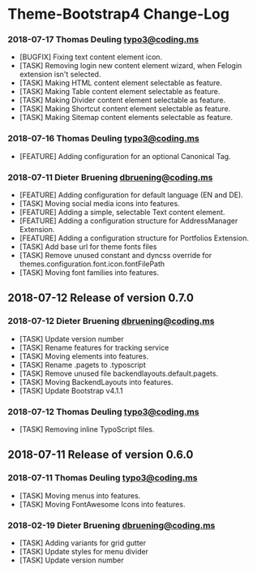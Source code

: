 # Theme-Bootstrap4 Change-Log


### 2018-07-17  Thomas Deuling  <typo3@coding.ms>

*   [BUGFIX] Fixing text content element icon.
*   [TASK] Removing login new content element wizard, when Felogin extension isn't selected.
*   [TASK] Making HTML content element selectable as feature.
*   [TASK] Making Table content element selectable as feature.
*   [TASK] Making Divider content element selectable as feature.
*   [TASK] Making Shortcut content element selectable as feature.
*   [TASK] Making Sitemap content elements selectable as feature.


### 2018-07-16  Thomas Deuling  <typo3@coding.ms>

*   [FEATURE] Adding configuration for an optional Canonical Tag.


### 2018-07-11  Dieter Bruening <dbruening@coding.ms>

*   [FEATURE] Adding configuration for default language (EN and DE).
*   [TASK] Moving social media icons into features.
*   [FEATURE] Adding a simple, selectable Text content element.
*   [FEATURE] Adding a configuration structure for AddressManager Extension.
*   [FEATURE] Adding a configuration structure for Portfolios Extension.
*   [TASK] Add base url for theme fonts files
*   [TASK] Remove unused constant and dyncss override for themes.configuration.font.icon.fontFilePath
*   [TASK] Moving font families into features.



## 2018-07-12  Release of version 0.7.0

### 2018-07-12  Dieter Bruening <dbruening@coding.ms>

*   [TASK] Update version number
*   [TASK] Rename features for tracking service
*   [TASK] Moving elements into features.
*   [TASK] Rename .pagets to .typoscript
*   [TASK] Remove unused file backendlayouts.default.pagets.
*   [TASK] Moving BackendLayouts into features.
*   [TASK] Update Bootstrap v4.1.1

### 2018-07-12  Thomas Deuling  <typo3@coding.ms>

*   [TASK] Removing inline TypoScript files.



## 2018-07-11  Release of version 0.6.0

### 2018-07-11  Thomas Deuling  <typo3@coding.ms>

*   [TASK] Moving menus into features.
*   [TASK] Moving FontAwesome Icons into features.

### 2018-02-19  Dieter Bruening <dbruening@coding.ms>

*   [TASK] Adding variants for grid gutter
*   [TASK] Update styles for menu divider
*   [TASK] Update version number

